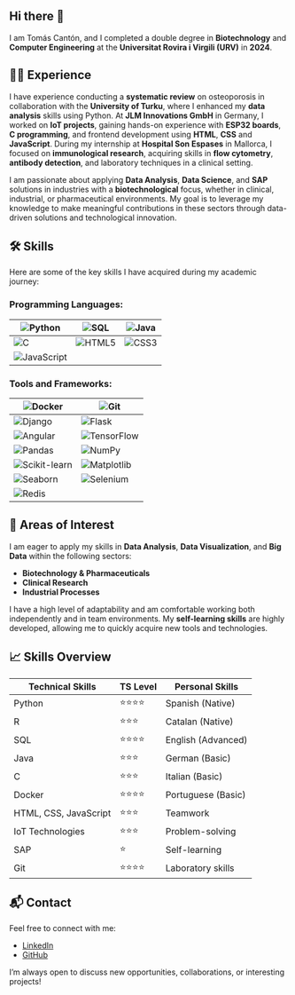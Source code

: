 ## Hi there 👋

I am Tomás Cantón, and I completed a double degree in **Biotechnology** and **Computer Engineering** at the **Universitat Rovira i Virgili (URV)** in **2024**.

## 🧑‍💼 Experience

I have experience conducting a **systematic review** on osteoporosis in collaboration with the **University of Turku**, where I enhanced my **data analysis** skills using Python. At **JLM Innovations GmbH** in Germany, I worked on **IoT projects**, gaining hands-on experience with **ESP32 boards**, **C programming**, and frontend development using **HTML**, **CSS** and **JavaScript**. During my internship at **Hospital Son Espases** in Mallorca, I focused on **immunological research**, acquiring skills in **flow cytometry**, **antibody detection**, and laboratory techniques in a clinical setting.

I am passionate about applying **Data Analysis**, **Data Science**, and **SAP** solutions in industries with a **biotechnological** focus, whether in clinical, industrial, or pharmaceutical environments. My goal is to leverage my knowledge to make meaningful contributions in these sectors through data-driven solutions and technological innovation.

## 🛠️ Skills

Here are some of the key skills I have acquired during my academic journey:

### Programming Languages:

| ![Python](https://img.shields.io/badge/-Python-blue?style=flat&logo=python) | ![SQL](https://img.shields.io/badge/-SQL-lightgrey?style=flat&logo=postgresql) | ![Java](https://img.shields.io/badge/-Java-orange?style=flat&logo=java) |
|---|---|---|
| ![C](https://img.shields.io/badge/-C-informational?style=flat&logo=c) | ![HTML5](https://img.shields.io/badge/-HTML5-E34F26?style=flat&logo=html5&logoColor=white) | ![CSS3](https://img.shields.io/badge/-CSS3-1572B6?style=flat&logo=css3) |
| ![JavaScript](https://img.shields.io/badge/-JavaScript-yellow?style=flat&logo=javascript) |

### Tools and Frameworks:

| ![Docker](https://img.shields.io/badge/-Docker-2496ED?style=flat&logo=docker) | ![Git](https://img.shields.io/badge/-Git-F05032?style=flat&logo=git) |
|---|---|
| ![Django](https://img.shields.io/badge/-Django-092E20?style=flat&logo=django) | ![Flask](https://img.shields.io/badge/-Flask-000000?style=flat&logo=flask) |
| ![Angular](https://img.shields.io/badge/-Angular-DD0031?style=flat&logo=angular) | ![TensorFlow](https://img.shields.io/badge/-TensorFlow-FF6F00?style=flat&logo=tensorflow) |
| ![Pandas](https://img.shields.io/badge/-Pandas-150458?style=flat&logo=pandas) | ![NumPy](https://img.shields.io/badge/-NumPy-013243?style=flat&logo=numpy) |
| ![Scikit-learn](https://img.shields.io/badge/-Scikit%20Learn-F7931E?style=flat&logo=scikit-learn) | ![Matplotlib](https://img.shields.io/badge/-Matplotlib-2C5BB4?style=flat&logo=matplotlib) |
| ![Seaborn](https://img.shields.io/badge/-Seaborn-3776AB?style=flat&logo=python) | ![Selenium](https://img.shields.io/badge/-Selenium-43B02A?style=flat&logo=selenium) |
| ![Redis](https://img.shields.io/badge/-Redis-DC382D?style=flat&logo=redis) |

    
## 🌟 Areas of Interest

I am eager to apply my skills in **Data Analysis**, **Data Visualization**, and **Big Data** within the following sectors:

- **Biotechnology & Pharmaceuticals**
- **Clinical Research**
- **Industrial Processes**

I have a high level of adaptability and am comfortable working both independently and in team environments. My **self-learning skills** are highly developed, allowing me to quickly acquire new tools and technologies.

## 📈 Skills Overview


| **Technical Skills**          | **TS Level**                | **Personal Skills**         |
|-------------------------------|-----------------------------|-----------------------------|
| Python                        | ⭐⭐⭐⭐                    | Spanish (Native)            |
| R                             | ⭐⭐⭐                      | Catalan (Native)            |
| SQL                           | ⭐⭐⭐⭐                    | English (Advanced)          |
| Java                          | ⭐⭐⭐                      | German (Basic)              |
| C                             | ⭐⭐⭐                      | Italian (Basic)             |
| Docker                        | ⭐⭐⭐⭐                    | Portuguese (Basic)          |
| HTML, CSS, JavaScript         | ⭐⭐⭐                      | Teamwork                    |
| IoT Technologies              | ⭐⭐⭐                      | Problem-solving             |
| SAP                           | ⭐                          | Self-learning               |
| Git                           | ⭐⭐⭐⭐                    | Laboratory skills           |

## 📬 Contact

Feel free to connect with me:
- [LinkedIn](linkedin.com/in/tomás-cantón-cordeiro-008035202)
- [GitHub](https://github.com/tomascan)

I’m always open to discuss new opportunities, collaborations, or interesting projects!
